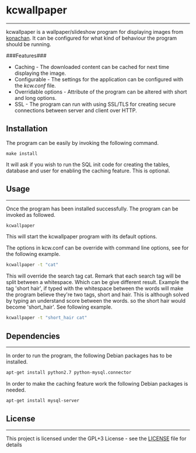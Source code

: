 # kcwallpaper #
---
kcwallpaper is a wallpaper/slideshow program for displaying images from [konachan](https://konachan.net). It can be configured for what kind of behaviour the program should be running. 

###Features###
* Caching - The downloaded content can be cached for next time displaying the image.
* Configurable - The settings for the application can be configured with the *kcw.conf* file.
* Overridable options - Attribute of the program can be altered with short and long options.
* SSL - The program can run with using SSL/TLS for creating secure connections between server and client over HTTP.



## Installation ##
The program can be easily by invoking the following command.
```
make install
```
It will ask if you wish to run the SQL init code for creating the tables, database and user for enabling the caching feature. This is optional.


## Usage ##
--------------
Once the program has been installed successfully. The program can be invoked as followed.
```bash
kcwallpaper
```
This will start the kcwallpaper program with its default options.

The options in kcw.conf can be override with command line options, see for the following example.
```bash
kcwallpaper -t "cat"
```
This will override the search tag cat. Remark that each search tag will be split between a whitespace. Which can be give different result. Example the tag 'short hair', if typed with the whitespace between the words will make the program believe they're two tags, short and hair. This is although solved by typing an understand score between the words. so the short hair would become 'short_hair'. See following example.
```bash
kcwallpaper -t "short_hair cat"
```


## Dependencies ##
----------------
In order to run the program, the following Debian packages has to be installed.
```bash
apt-get install python2.7 python-mysql.connector
```
In order to make the caching feature work the following Debian packages is needed.
```bash
apt-get install mysql-server
```

## License ##
-----
This project is licensed under the GPL+3 License - see the [LICENSE](LICENSE) file for details